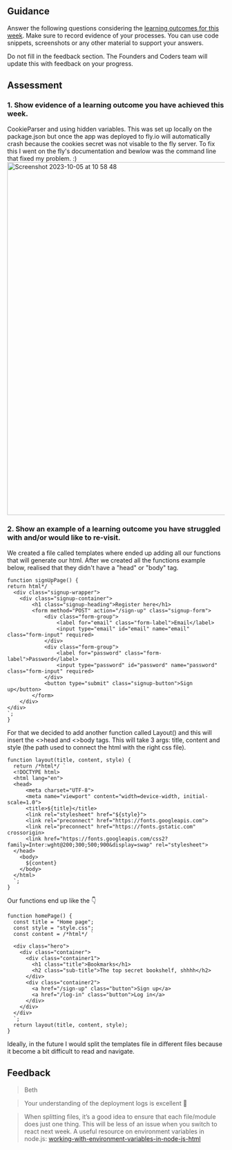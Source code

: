 ## Guidance
Answer the following questions considering the [learning outcomes for this week](https://learn.foundersandcoders.com/course/syllabus/developer/authentication/learning-outcomes/).
Make sure to record evidence of your processes. You can use code snippets, screenshots or any other material to support your answers.

Do not fill in the feedback section. The Founders and Coders team will update this with feedback on your progress.

## Assessment
 ### 1. Show evidence of a learning outcome you have achieved this week.
CookieParser and using hidden variables. This was set up locally on the package.json but once the app was deployed to fly.io will automatically crash because the cookies secret was not visable to the fly server. To fix this I went on the fly's documentation and bewlow was the command line that fixed my problem. :) 
 <img width="815" alt="Screenshot 2023-10-05 at 10 58 48" src="https://github.com/fac28/elena--progress-log/assets/59057287/47556b95-69c9-491f-bc76-4450f1593c2f">


 ### 2. Show an example of a learning outcome you have struggled with and/or would like to re-visit.
We created a file called templates where ended up adding all our functions that will generate our html. After we created all the functions example below, realised that they didn't have a "head" or "body" tag. 

```JS
function signUpPage() {
return html*/ `
  <div class="signup-wrapper">
    <div class="signup-container">
        <h1 class="signup-heading">Register here</h1>
        <form method="POST" action="/sign-up" class="signup-form">
            <div class="form-group">
                <label for="email" class="form-label">Email</label>
                <input type="email" id="email" name="email" class="form-input" required>
            </div>
            <div class="form-group">
                <label for="password" class="form-label">Password</label>
                <input type="password" id="password" name="password" class="form-input" required>
            </div>
            <button type="submit" class="signup-button">Sign up</button>
        </form>
    </div>
</div>
`;
}
```

For that we decided to add another function called Layout() and this will insert the <>head</head> and <>body</body> tags. This will take 3 args: title, content and style (the path used to connect the html with the right css file).

```JS
function layout(title, content, style) {
  return /*html*/ `
  <!DOCTYPE html>
  <html lang="en">
  <head>
      <meta charset="UTF-8">
      <meta name="viewport" content="width=device-width, initial-scale=1.0">
      <title>${title}</title>
      <link rel="stylesheet" href="${style}">
      <link rel="preconnect" href="https://fonts.googleapis.com">
      <link rel="preconnect" href="https://fonts.gstatic.com" crossorigin>
      <link href="https://fonts.googleapis.com/css2?family=Inter:wght@200;300;500;900&display=swap" rel="stylesheet">
  </head>
    <body>
      ${content}
    </body>
  </html>
  `;
}
```
Our functions end up like the 👇 

```
function homePage() {
  const title = "Home page";
  const style = "style.css";
  const content = /*html*/ `
  
  <div class="hero">
    <div class="container">
      <div class="container1">
        <h1 class="title">Bookmarks</h1>
        <h2 class="sub-title">The top secret bookshelf, shhhh</h2>
      </div>
      <div class="container2">
        <a href="/sign-up" class="button">Sign up</a>
        <a href="/log-in" class="button">Log in</a>
      </div>
    </div>
  </div>
  `;
  return layout(title, content, style);
}
```

Ideally, in the future I would split the templates file in different files because it become a bit difficult to read and navigate.

## Feedback
> Beth

> Your understanding of the deployment logs is excellent 👏

> When splitting files, it’s a good idea to ensure that each file/module does just one thing. This will be less of an issue when you switch to react next week.
A useful resource on environment variables in node.js: [working-with-environment-variables-in-node-js-html](https://www.twilio.com/blog/working-with-environment-variables-in-node-js-html)
